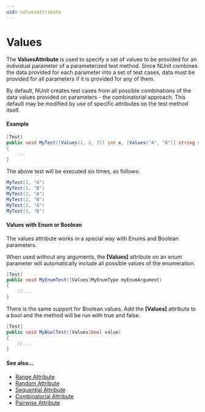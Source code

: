 ```yaml
---
uid: valuesattribute
---
```


# Values


The **ValuesAttribute** is used to specify a set of values to be provided
for an individual parameter of a parameterized test method. Since
NUnit combines the data provided for each parameter into a set of
test cases, data must be provided for all parameters if it is
provided for any of them.

By default, NUnit creates test cases from all possible combinations
of the data values provided on parameters - the combinatorial approach.
This default may be modified by use of specific attributes on the
test method itself.

#### Example

```csharp
[Test]
public void MyTest([Values(1, 2, 3)] int x, [Values("A", "B")] string s)
{
    ...
}
```

The above test will be executed six times, as follows:

```csharp
MyTest(1, "A")
MyTest(1, "B")
MyTest(2, "A")
MyTest(2, "B")
MyTest(3, "A")
MyTest(3, "B")
```

#### Values with Enum or Boolean

The values attribute works in a special way with Enums and Boolean parameters.

When used without any arguments, the **[Values]** attribute on an enum parameter 
will automatically include all possible values of the enumeration.

```csharp
[Test]
public void MyEnumTest([Values]MyEnumType myEnumArgument)
{
    //...
}
```

There is the same support for Boolean values. Add the **[Values]** attribute to a bool
and the method will be run with true and false.

```csharp
[Test]
public void MyBoolTest([Values]bool value)
{
    //...
}
```

#### See also...
 * [Range Attribute](Range.md)
 * [Random Attribute](Random.md)
 * [Sequential Attribute](Sequential.md)
 * [Combinatorial Attribute](Combinatorial.md)
 * [Pairwise Attribute](Pairwise.md)
